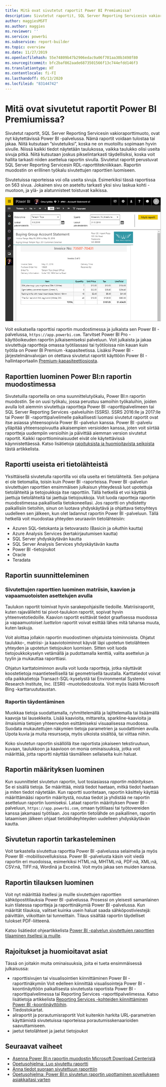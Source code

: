 ```yaml
---
title: Mitä ovat sivutetut raportit Power BI Premiumissa?
description: Sivutetut raportit, SQL Server Reporting Servicesin vakioraporttimuoto, ovat nyt käytettävissä Power BI -palvelussa. Nämä raportit voidaan tulostaa tai jakaa. Voit hallita raportin asettelua tarkasti. Ne näyttävät kaikki tiedot taulukossa, esimerkiksi vaikka taulukko käsittää useita sivuja.
author: maggiesMSFT
ms.author: maggies
ms.reviewer: ''
ms.service: powerbi
ms.subservice: report-builder
ms.topic: overview
ms.date: 11/27/2019
ms.openlocfilehash: 55e74809b47b2906edac9a06f701aa30b3498f80
ms.sourcegitcommit: bfc2baf862aade6873501566f13c744efdd146f3
ms.translationtype: HT
ms.contentlocale: fi-FI
ms.lasthandoff: 05/13/2020
ms.locfileid: "83144742"
---
```

# <a name="what-are-paginated-reports-in-power-bi-premium"></a>Mitä ovat sivutetut raportit Power BI Premiumissa?

Sivutetut raportit, SQL Server Reporting Servicesin vakioraporttimuoto, ovat nyt käytettävissä Power BI -palvelussa. Nämä raportit voidaan tulostaa tai jakaa. Niitä kutsutaan ”sivutetuiksi”, koska ne on muotoiltu sopimaan hyvin sivulle. Niissä kaikki tiedot näytetään taulukossa, vaikka taulukko olisi useita sivuja pitkä. Niitä kutsutaan joskus pikselintarkasti täydellisiksi, koska voit hallita tarkasti niiden asettelua raportin sivulla. Sivutetut raportit perustuvat SQL Server Reporting Servicesin RDL-raporttitekniikkaan. Raportin muodostin on erillinen työkalu sivutettujen raporttien luomiseen. 

Sivutetuissa raporteissa voi olla useita sivuja. Esimerkiksi tässä raportissa on 563 sivua. Jokainen sivu on aseteltu tarkasti yksi sivu laskua kohti -muotoon, ja ylä- ja alatunnisteet toistuvat kaikissa.

![Sivutettu](media/paginated-reports-report-builder-power-bi/power-bi-paginated-wwi-report-page.png)

Voit esikatsella raporttisi raportin muodostimessa ja julkaista sen Power BI -palvelussa, `https://app.powerbi.com`. Tarvitset Power BI Pro -käyttöoikeuden raportin julkaisemiseksi palveluun. Voit julkaista ja jakaa sivutettuja raportteja omassa työtilassasi tai työtiloissa niin kauan kuin työtila on Power BI Premium -kapasiteetissa. Lisäksi Power BI -järjestelmänvalvojan on otettava sivutetut raportit käyttöön Power BI -hallintaportaalin [Premium-kapasiteettiosiosta](../admin/service-admin-premium-workloads.md#paginated-reports). 

## <a name="create-reports-in-power-bi-report-builder"></a>Raporttien luominen Power BI:n raportin muodostimessa

Sivutetuilla raporteilla on oma suunnittelutyökalu, Power BI:n raportin muodostin. Se on uusi työkalu, jossa perustuu samoihin työkaluihin, joiden avulla loit aiemmin sivutettuja raportteja Power BI -raporttipalvelimeen tai SQL Server Reporting Services -palveluihin (SSRS). SSRS 2016:lle ja 2017:lle tai Power BI -raporttipalvelimelle paikallisesti luomasi sivutetut raportit ovat itse asiassa yhteensopivia Power BI -palvelun kanssa. Power BI -palvelu ylläpitää yhteensopivuutta aikaisempien versioiden kanssa, joten voit siirtää raportteja uudempiin versioihin ja päivittää aiemman version sivutetut raportit. Kaikki raporttiominaisuudet eivät ole käytettävissä käynnistettäessä. Katso lisätietoja [rajoituksista ja huomioitavista seikoista](#limitations-and-considerations) tästä artikkelista.
     
## <a name="report-from-a-variety-of-data-sources"></a>Raportti useista eri tietolähteistä

Yksittäisellä sivutetulla raportilla voi olla useita eri tietolähteitä. Sen pohjana ei ole tietomallia, toisin kuin Power BI -raporteissa. Power BI -palvelun sivutettujen raporttien ensimmäisen julkaisun yhteydessä luot upotettuja tietolähteitä ja tietojoukkoja itse raporttiin. Tällä hetkellä et voi käyttää jaettuja tietolähteitä tai jaettuja tietojoukkoja. Voit luoda raportteja raportin muodostimessa paikallisella tietokoneellasi. Jos raportti on yhdistetty paikallisiin tietoihin, sinun on luotava yhdyskäytävä ja ohjattava tietoyhteys uudelleen sen jälkeen, kun olet ladannut raportin Power BI -palveluun. Tällä hetkellä voit muodostaa yhteyden seuraaviin tietolähteisiin:

- Azuren SQL-tietokanta ja tietovarasto (Basicin ja oAuthin kautta)
- Azure Analysis Services (kertakirjautumisen kautta)
- SQL Server yhdyskäytävän kautta
- SQL Server Analysis Services yhdyskäytävän kautta
- Power BI -tietojoukot
- Oracle
- Teradata

## <a name="design-your-report"></a>Raportin suunnitteleminen  

### <a name="create-paginated-reports-with-matrix-chart-and-free-form-layouts"></a>Sivutettujen raporttien luominen matriisin, kaavion ja vapaamuotoisten asettelujen avulla

Taulukon raportit toimivat hyvin sarakepohjaisille tiedoille. Matriisiraportit, kuten rajavälilehti tai pivot-taulukon raportit, sopivat hyvin yhteenvetotiedoille. Kaavion raportit esittävät tiedot graafisessa muodossa ja vapaamuotoiset *luettelon* raportit voivat esittää lähes mitä tahansa muuta, kuten laskuja. 
  
Voit aloittaa jollakin raportin muodostimen ohjatuista toiminnoista. Ohjatut taulukko-, matriisi- ja kaaviotoiminnot käyvät läpi upotetun tietolähteen yhteyden ja upotetun tietojoukon luomisen. Sitten voit luoda tietojoukkokyselyn vetämällä ja pudottamalla kenttiä, valita asettelun ja tyylin ja mukauttaa raporttiasi.  
  
Ohjatun karttatoiminnon avulla voit luoda raportteja, jotka näyttävät koostetietoja maantieteellisellä tai geometrisellä taustalla. Karttatiedot voivat olla paikkatietoja Transact-SQL-kyselystä tai Environmental Systems Research Institute, Inc. (ESRI) -muototiedostosta. Voit myös lisätä Microsoft Bing -karttaruututaustan.  

### <a name="add-more-to-your-report"></a>Raportin täydentäminen

Muokkaa tietoja suodattamalla, ryhmittelemällä ja lajittelemalla tai lisäämällä kaavoja tai lausekkeita. Lisää kaavioita, mittareita, sparkline-kaavioita ja ilmaisimia tietojen yhteenvedon esittämiseksi visuaalisessa muodossa.  Suodata mukautettujen näkymien tietoja parametrien ja suodattimien avulla. Upota kuvia ja muita resursseja, myös ulkoista sisältöä, tai viittaa niihin.  

Koko sivutetun raportin sisällöllä itse raportista jokaiseen tekstiruutuun, kuvaan, taulukkoon ja kaavioon on monia ominaisuuksia, jotka voit määrittää, jotta raportti näyttää täsmälleen sellaiselta kuin haluat.

## <a name="creating-a-report-definition"></a>Raportin määrityksen luominen

Kun suunnittelet sivutetun raportin, luot tosiasiassa *raportin määrityksen*. Se ei sisällä tietoja. Se määrittää, mistä tiedot haetaan, mitkä tiedot haetaan ja miten tiedot näytetään. Kun raportti suoritetaan, raportin käsittely käyttää määrittämääsi raportin määritystä, noutaa tiedot ja yhdistää ne raportin asetteluun raportin luomiseksi. Lataat raportin määrityksen Power BI -palveluun, `https://app.powerbi.com`, omaan työtilaasi tai työtovereiden kanssa jakamaasi työtilaan. Jos raportin tietolähde on paikallinen, raportin lataamisen jälkeen ohjaat tietolähdeyhteyden uudelleen yhdyskäytävän kautta. 

## <a name="view-your-paginated-report"></a>Sivutetun raportin tarkasteleminen
Voit tarkastella sivutettua raporttia Power BI -palvelussa selaimella ja myös Power BI -mobiilisovelluksissa. Power BI -palvelusta käsin voit viedä raportin eri muodoissa, esimerkiksi HTML:nä, MHTML:nä, PDF:nä, XML:nä, CSV:nä, TIFF:nä, Wordinä ja Excelinä. Voit myös jakaa sen muiden kanssa.  

## <a name="create-a-subscription-to-your-report"></a>Raportin tilauksen luominen

Voit nyt määrittää itsellesi ja muille sivutettujen raporttien sähköpostitilauksia Power BI -palvelussa. Prosessi on yleisesti samanlainen kuin tilatessa raportteja ja raporttinäkymiä Power BI -palvelussa. Kun määrität tilauksia, valitset kuinka usein haluat saada sähköpostiviestejä: päivittäin, viikoittain tai tunneittain. Tilaus sisältää raportin täydelliset tulokset PDF-liitteenä.

Katso lisätiedot ohjeartikkelista [Power BI -palvelun sivutettujen raporttien tilaaminen itsellesi ja muille](../consumer/paginated-reports-subscriptions.md). 

## <a name="limitations-and-considerations"></a>Rajoitukset ja huomioitavat asiat

Tässä on joitakin muita ominaisuuksia, joita ei tueta ensimmäisessä julkaisussa:

- raporttisivujen tai visualisointien kiinnittäminen Power BI -raporttinäkymiin Voit edelleen kiinnittää visualisointeja Power BI -koontinäyttöön paikallisesta sivutetusta raportista Power BI -raporttipalvelimessa tai Reporting Services -raporttipalvelimessa. Katso lisätietoja artikkelista [Reporting Services -kohteiden kiinnittäminen Power BI -koontinäyttöihin](https://docs.microsoft.com/sql/reporting-services/pin-reporting-services-items-to-power-bi-dashboards).
- Tiedostokartat.
- aliraportit ja porautumisraportit  Voit kuitenkin harkita URL-parametrien käyttämistä sivutetuissa raporteissa porautumisskenaarioiden saavuttamiseen.
- jaetut tietolähteet ja jaetut tietojoukot

 
## <a name="next-steps"></a>Seuraavat vaiheet

- [Asenna Power BI:n raportin muodostin Microsoft Download Centeristä](https://go.microsoft.com/fwlink/?linkid=2086513)
- [Opetusohjelma: Luo sivutettu raportti](paginated-reports-quickstart-aw.md)
- [Anna tiedot suoraan sivutettuun raporttiin](paginated-reports-enter-data.md)
- [Opetusohjelma: Power BI:n sivutetun raportin upottaminen sovellukseen asiakkaitasi varten ](../developer/embed-paginated-reports-customers.md)
